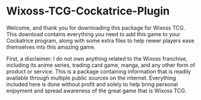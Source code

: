 # Wixoss-TCG-Cockatrice-Plugin

Welcome, and thank you for downloading this package for Wixoss TCG. This download
contains everything you need to add this game to your Cockatrice program, along with some
extra files to help newer players ease themselves into this amazing game.

First, a disclaimer:
I do not own anything related to the Wixoss franchise, including its anime series, trading card
game, manga, and any other form of product or service. This is a package containing
information that is readily available through multiple public sources on the internet. Everything
included here is done without profit and solely to help bring personal enjoyment and spread
awareness of the great game that is Wixoss TCG.

